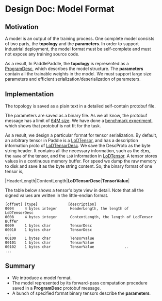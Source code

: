 # Design Doc: Model Format

## Motivation

A model is an output of the training process. One complete model consists of two parts, the **topology** and the **parameters**. In order to support industrial deployment, the model format must be self-complete and must not expose any training source code.

As a result, In PaddlePaddle, the **topology** is represented as a  [ProgramDesc](https://github.com/PaddlePaddle/Paddle/blob/1c0a4c901c9fc881d120249c703b15d1c50dae7d/doc/design/program.md), which describes the model structure. The **parameters** contain all the trainable weights in the model. We must support large size parameters and efficient serialization/deserialization of parameters. 

## Implementation

The topology is saved as a plain text in a detailed self-contain protobuf file. 

The parameters are saved as a binary file. As we all know, the protobuf message has a limit of [64M size](https://developers.google.com/protocol-buffers/docs/reference/cpp/google.protobuf.io.coded_stream#CodedInputStream.SetTotalBytesLimit.details). We have done a [benchmark experiment](https://github.com/PaddlePaddle/Paddle/pull/4610), which shows that protobuf is not fit for the task.

As a result, we design a particular format for tensor serialization. By default, an arbitrary tensor in Paddle is a [LoDTensor](https://github.com/PaddlePaddle/Paddle/blob/develop/paddle/framework/lod_tensor.md), and has a description information proto of [LoDTensorDesc](https://github.com/PaddlePaddle/Paddle/blob/develop/paddle/framework/framework.proto#L99). We save the DescProto as the byte string header. It contains all the necessary information, such as the `dims`, the `name` of the tensor, and the `LoD` information in [LoDTensor](https://github.com/PaddlePaddle/Paddle/blob/1c0a4c901c9fc881d120249c703b15d1c50dae7d/paddle/framework/lod_tensor.md). A tensor stores values in a continuous memory buffer. For speed we dump the raw memory to disk and save it as the byte string content. So, the binary format of one tensor is, 

|HeaderLength|ContentLength|**LoDTensorDesc**|**TensorValue**|

The table below shows a tensor's byte view in detail. Note that all the signed values are written in the little-endian format.

```text
[offset] [type]              [description] 
0004     4 bytes integer      HeaderLength, the length of LoDTensorDesc
0008     4 bytes integer      ContentLength, the length of LodTensor Buffer
0009     1 bytes char         TensorDesc
00010    1 bytes char         TensorDesc
...
00100    1 bytes char         TensorValue
00101    1 bytes char         TensorValue
00102    1 bytes char         TensorValue              ..
...
```

## Summary

- We introduce a model format.
- The model represented by its forward-pass computation procedure saved in a **ProgramDesc** protobuf message.
- A bunch of specified format binary tensors describe the **parameters**.
